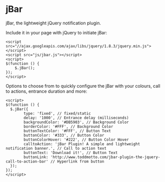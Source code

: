 jBar
====

jBar, the lightweight jQuery notification plugin.

Include it in your page with jQuery to initiate jBar:

    <script src="//ajax.googleapis.com/ajax/libs/jquery/1.8.3/jquery.min.js"></script>
    <script src="js/jbar.js"></script>
    <script>
    $(function () {
        $.jBar();
    });
    </script>


Options to choose from to quickly configure the jBar with your colours, call to actions, entrance duration and more:

    <script>
    $(function () {
      $.jBar({
            type: 'fixed', // fixed/static
            delay: '1000', // Entrance delay (milliseconds)
            backgroundColor: '#DB5903', // Background Color
            borderColor: '#FFF', // Background Color
            buttonTextColor: '#FFF', // Button Text
            buttonColor: '#333', // Button Color
            buttonColorHover: '#222', // Button Color Hover
            calltoAction: 'jBar Plugin! A simple and lightweight notification banner.', // Call to action text
            buttonText: 'Download it!', // Button Text
            buttonLink: 'http://www.toddmotto.com/jbar-plugin-the-jquery-call-to-action-bar' // Hyperlink from button
      });
    });
    </script>
